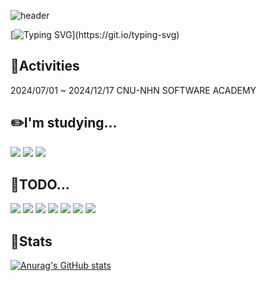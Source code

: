 ![header](https://capsule-render.vercel.app/api?type=waving&height=300&color=gradient&text=Jprotection's%20GITHUB)

[![Typing SVG](https://readme-typing-svg.demolab.com?font=Fira+Code&pause=1000&color=9DA4F7&width=435&lines=Java+Spring+MySQL+Let's+go!)](https://git.io/typing-svg)

## 🎏Activities
2024/07/01 ~ 2024/12/17  CNU-NHN SOFTWARE ACADEMY

## ✏️I'm studying...
<img src="https://img.shields.io/badge/java-007396?style=flat-square&logo=java&logoColor=white"/> <img src="https://img.shields.io/badge/Spring-6DB33F?style=flat-square&logo=Spring&logoColor=white"/> <img src="https://img.shields.io/badge/MySQL-4479A1?style=flat-square&logo=MySQL&logoColor=white"/>



## 🙋TODO...
<img src="https://img.shields.io/badge/Postman-FF6C37?style=flat-square&logo=Postman&logoColor=white"/> <img src="https://img.shields.io/badge/JavaScript-F7DF1E?style=flat-square&logo=javascript&logoColor=black"/> <img src="https://img.shields.io/badge/HTML5-E34F26?style=flat-square&logo=html5&logoColor=white"/> <img src="https://img.shields.io/badge/Git-F05032?style=flat-square&logo=git&logoColor=white"/> <img src="https://img.shields.io/badge/Docker-2496ED?style=flat-square&logo=Docker&logoColor=white"/> <img src="https://img.shields.io/badge/Svelte-FF3E00?style=flat-square&logo=Svelte&logoColor=white"/> <img src="https://img.shields.io/badge/Python-3776AB?style=flat-square&logo=Python&logoColor=white"/>

## 📝Stats
[![Anurag's GitHub stats](https://github-readme-stats.vercel.app/api?username=Jprotection)](https://github.com/anuraghazra/github-readme-stats)


<!--
**Jprotection/Jprotection** is a ✨ _special_ ✨ repository because its `README.md` (this file) appears on your GitHub profile.

Here are some ideas to get you started:

- 🔭 I’m currently working on ...
- 🌱 I’m currently learning ...
- 👯 I’m looking to collaborate on ...
- 🤔 I’m looking for help with ...
- 💬 Ask me about ...
- 📫 How to reach me: ...
- 😄 Pronouns: ...
- ⚡ Fun fact: ...
-->
